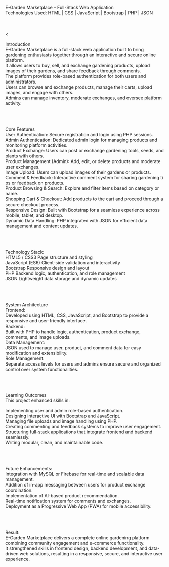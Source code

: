 E-Garden Marketplace – Full-Stack Web Application<br>
Technologies Used: HTML | CSS | JavaScript | Bootstrap | PHP | JSON<br><br><br><br><<br>


Introduction<br>
E-Garden Marketplace is a full-stack web application built to bring gardening enthusiasts together through an interactive and secure online platform.<br>
It allows users to buy, sell, and exchange gardening products, upload images of their gardens, and share feedback through comments.<br>
The platform provides role-based authentication for both users and administrators.<br>
Users can browse and exchange products, manage their carts, upload images, and engage with others.<br>
Admins can manage inventory, moderate exchanges, and oversee platform activity.<br><br><br><br>


Core Features<br>
User Authentication:	Secure registration and login using PHP sessions.<br>
Admin Authentication:	Dedicated admin login for managing products and monitoring platform activities.<br>
Product Exchange:	Users can post or exchange gardening tools, seeds, and plants with others.<br>
Product Management (Admin):	Add, edit, or delete products and moderate user exchanges.<br>
Image Upload:	Users can upload images of their gardens or products.<br>
Comment & Feedback:	Interactive comment system for sharing gardening ti<br>ps or feedback on products.<br>
Product Browsing & Search:	Explore and filter items based on category or name.<br>
Shopping Cart & Checkout:	Add products to the cart and proceed through a secure checkout process.<br>
Responsive Design:	Built with Bootstrap for a seamless experience across mobile, tablet, and desktop.<br>
Dynamic Data Handling:	PHP integrated with JSON for efficient data management and content updates.<br><br><br><br>


Technology Stack:<br>
HTML5 / CSS3	Page structure and styling<br>
JavaScript (ES6)	Client-side validation and interactivity<br>
Bootstrap	Responsive design and layout<br>
PHP	Backend logic, authentication, and role management<br>
JSON	Lightweight data storage and dynamic updates<br><br><br><br>


System Architecture<br>
Frontend:<br>
Developed using HTML, CSS, JavaScript, and Bootstrap to provide a responsive and user-friendly interface.<br>
Backend:<br>
Built with PHP to handle logic, authentication, product exchange, comments, and image uploads.<br>
Data Management:<br>
JSON used to manage user, product, and comment data for easy modification and extensibility.<br>
Role Management:<br>
Separate access levels for users and admins ensure secure and organized control over system functionalities.<br><br><br><br>



Learning Outcomes<br>
This project enhanced skills in:<br>

Implementing user and admin role-based authentication.<br>
Designing interactive UI with Bootstrap and JavaScript.<br>
Managing file uploads and image handling using PHP.<br>
Creating commenting and feedback systems to improve user engagement.<br>
Structuring full-stack applications that integrate frontend and backend seamlessly.<br>
Writing modular, clean, and maintainable code.<br><br><br><br>





Future Enhancements: <br>
Integration with MySQL or Firebase for real-time and scalable data management.<br>
Addition of in-app messaging between users for product exchange coordination.<br>
Implementation of AI-based product recommendation.<br>
Real-time notification system for comments and exchanges.<br>
Deployment as a Progressive Web App (PWA) for mobile accessibility.<br><br><br><br>




Result:<br>
E-Garden Marketplace delivers a complete online gardening platform combining community engagement and e-commerce functionality.<br>
It strengthened skills in frontend design, backend development, and data-driven web solutions, resulting in a responsive, secure, and interactive user experience.<br>
